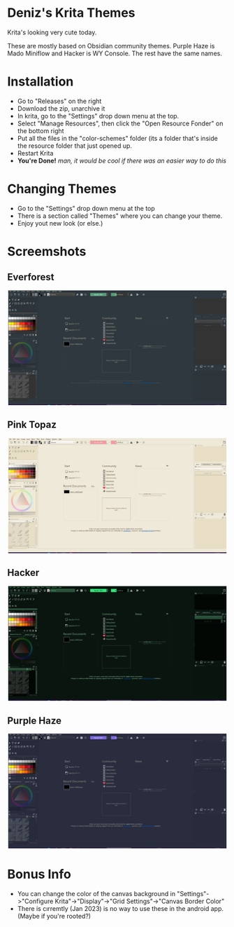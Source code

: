 # Deniz's Krita Themes

Krita's looking very cute today.

These are mostly based on Obsidian community themes. Purple Haze is Mado Miniflow and Hacker is WY Console. The rest have the same names.

# Installation
- Go to "Releases" on the right
- Download the zip, unarchive it
- In krita, go to the "Settings" drop down menu at the top.
- Select "Manage Resources", then click the "Open Resource Fonder" on the bottom right
- Put all the files in the "color-schemes" folder (its a folder that's inside the resource folder that just opened up.
- Restart Krita
- **You're Done!**
*man, it would be cool if there was an easier way to do this*

# Changing Themes
- Go to the "Settings" drop down menu at the top
- There is a section called "Themes" where you can change your theme.
- Enjoy yout new look (or else.)


# Screemshots

## Everforest

![alt text](https://github.com/denizonm/Deniz-s-Krita-Themes/blob/main/Images/Everforest.png)

## Pink Topaz

![alt text](https://github.com/denizonm/Deniz-s-Krita-Themes/blob/main/Images/Pink%20Topaz.png)

## Hacker

![alt text](https://github.com/denizonm/Deniz-s-Krita-Themes/blob/main/Images/Hacker.png)

## Purple Haze

![alt text](https://github.com/denizonm/Deniz-s-Krita-Themes/blob/main/Images/Purple%20Haze.png)

# Bonus Info
- You can change the color of the canvas background in "Settings"->"Configure Krita"->"Display"->"Grid Settings"->"Canvas Border Color"
- There is cırremtly (Jan 2023) is no way to use these in the android app. (Maybe if you're rooted?)
